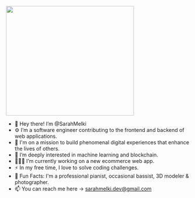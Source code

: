 <div id="header" >
  <img src="https://media3.giphy.com/media/PgLLtnqHts1woXeKpy/giphy.gif?cid=ecf05e47ntxals2p2ym2p94zx3zaqzm97hgz2rrfh8yd3ien&rid=giphy.gif&ct=s" width="350" height="300"/>
</div>


- 👋 Hey there! I’m @SarahMelki
- ⚙️ I’m a software engineer contributing to the frontend and backend of web applications.
- 💫 I'm on a mission to build phenomenal digital experiences that enhance the lives of others.
- 👀 I’m deeply interested in machine learning and blockchain.
- 👩🏻‍💻 I’m currently working on a new ecommerce web app.
- ⚡️  In my free time, I love to solve coding challenges.
- 🧩 Fun Facts: I'm a professional pianist, occasional bassist, 3D modeler & photographer.
- 📫 You can reach me here -> sarahmelki.dev@gmail.com

<!---
SarahMelki/SarahMelki is a ✨ special ✨ repository because its `README.md` (this file) appears on your GitHub profile.
You can click the Preview link to take a look at your changes.
--->
